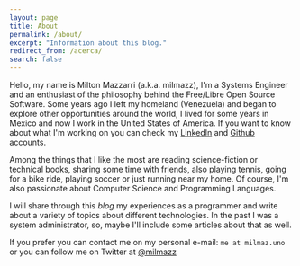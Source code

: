 ```yaml
---
layout: page
title: About
permalink: /about/
excerpt: "Information about this blog."
redirect_from: /acerca/
search: false
---
```


Hello, my name is Milton Mazzarri (a.k.a. milmazz), I'm a Systems Engineer and
an enthusiast of the philosophy behind the Free/Libre Open Source Software.
Some years ago I left my homeland (Venezuela) and began to explore other
opportunities around the world, I lived for some years in Mexico and now I
work in the United States of America. If you want to know about what I'm working
on you can check my [LinkedIn][] and [Github][] accounts.

Among the things that I like the most are reading science-fiction or technical
books, sharing some time with friends, also playing tennis, going for a bike
ride, playing soccer or just running near my home. Of course, I'm also passionate
about Computer Science and Programming Languages.

I will share through this _blog_ my experiences as a programmer and
write about a variety of topics about different technologies. In the past I was
a system administrator, so, maybe I'll include some articles about that as well.

If you prefer you can contact me on my personal e-mail: `me at milmaz.uno`
or you can follow me on Twitter at [@milmazz][]

[LinkedIn]: https://www.linkedin.com/in/milmazz
[Github]: https://github.com/milmazz
[@milmazz]: https://twitter.com/milmazz
